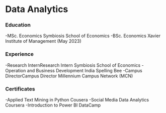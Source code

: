 # Data Analytics

### Education
-MSc. Economics  Symbiosis School of Economics 
-BSc. Economics  Xavier Institute of Management (May 2023)

### Experience
-Research InternResearch Intern  Symbiosis School of Economics
-Operation and Business Development  India Spelling Bee
-Campus DirectorCampus Director  Millennium Campus Network (MCN)

### Certificates
-Applied Text Mining in Python  Cousera
-Social Media Data Analytics  Coursera
-Introduction to Power BI DataCamp
